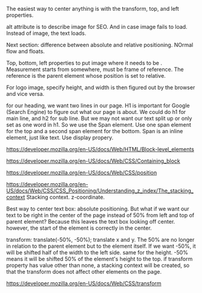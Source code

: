 The easiest way to center anything is with the transform, top, and left properties.

alt attribute is to describe image for SEO. And in case image fails to load. Instead of image, the text loads. 

Next section: difference between absolute and relative positioning. NOrmal flow and floats. 

Top, bottom, left properties to put image where it needs to be .
Measurement starts from somewhere, must be  frame of reference. The reference is the parent element whose position is set to relative. 

For logo image, specify height, and width is then figured out by the browser and vice versa. 

for our heading, we want two lines in our page. H1 is important for Google (Search Engine) to figure out what our page is about. We could do h1 for main line, and h2 for sub line.  But we may not want our text split up or only set as one word in h1. So we use the Span element. Use one span element for the top and a second span element for the bottom. Span is an inline element, just like text. Use display propery. 

https://developer.mozilla.org/en-US/docs/Web/HTML/Block-level_elements

https://developer.mozilla.org/en-US/docs/Web/CSS/Containing_block

https://developer.mozilla.org/en-US/docs/Web/CSS/position

https://developer.mozilla.org/en-US/docs/Web/CSS/CSS_Positioning/Understanding_z_index/The_stacking_context
    Stacking context. z-coordinate. 

Best way to center text box: absolute positioning. But what if we want our text to be right in the center of the page instead of 50% from left and top of parent element? Because this leaves the text box looking off center. however, the start of the element is correctly in the center. 

transform: translate(-50%, -50%);
translate x and y. The 50% are no longer in relation to the parent element but to the element itself. If we want -50%, it will be shifted half of the width to the left side. same for the height. -50% means it will be shifted 50% of the element's height to the top. if transform property has value other than none, a stacking context will be created, so that the transform does not affect other elements on the page. 

https://developer.mozilla.org/en-US/docs/Web/CSS/transform